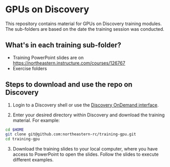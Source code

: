 # GPUs on Discovery
This repository contains material for GPUs on Discovery training modules. The sub-folders are based on the date the training session was conducted.

## What's in each training sub-folder?
* Training PowerPoint slides are on https://northeastern.instructure.com/courses/126767
* Exercise folders

## Steps to download and use the repo on Discovery
1. Login to a Discovery shell or use the [Discovery OnDemand interface](https://rc-docs.northeastern.edu/en/latest/first_steps/connect_ood.html).

2. Enter your desired directory within Discovery and download the training material. For example:
```bash
cd $HOME
git clone git@github.com:northeastern-rc/training-gpu.git 
cd training-gpu
```
3. Download the training slides to your local computer, where you have access to PowerPoint to open the slides. Follow the slides to execute different examples.
